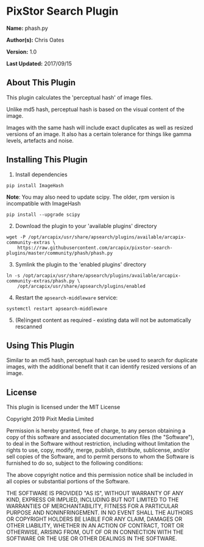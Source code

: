 # PixStor Search Plugin

**Name:** phash.py

**Author(s):** Chris Oates

**Version:** 1.0

**Last Updated:** 2017/09/15

## About This Plugin

This plugin calculates the 'perceptual hash' of image files.

Unlike md5 hash, perceptual hash is based on the visual content of the image.

Images with the same hash will include exact duplicates as well as resized versions of an image.
It also has a certain tolerance for things like gamma levels, artefacts and noise.

## Installing This Plugin

1. Install dependencies

``` shell
pip install ImageHash
```

**Note**: You may also need to update scipy. The older, rpm version is incompatible with ImageHash

``` shell
pip install --upgrade scipy
```

2. Download the plugin to your 'available plugins' directory

``` shell
wget -P /opt/arcapix/usr/share/apsearch/plugins/available/arcapix-community-extras \
    https://raw.githubusercontent.com/arcapix/pixstor-search-plugins/master/community/phash/phash.py
```

3. Symlink the plugin to the 'enabled plugins' directory

``` shell
ln -s /opt/arcapix/usr/share/apsearch/plugins/available/arcapix-community-extras/phash.py \
    /opt/arcapix/usr/share/apsearch/plugins/enabled
```

4. Restart the `apsearch-middleware` service:

``` shell
systemctl restart apsearch-middleware
```

5. (Re)ingest content as required - existing data will not be automatically rescanned

## Using This Plugin

Similar to an md5 hash, perceptual hash can be used to search for duplicate images,
with the additional benefit that it can identify resized versions of an image.

## License

This plugin is licensed under the MIT License

Copyright 2019 Pixit Media Limited

Permission is hereby granted, free of charge, to any person obtaining a copy of this software and associated documentation files (the "Software"), to deal in the Software without restriction, including without limitation the rights to use, copy, modify, merge, publish, distribute, sublicense, and/or sell copies of the Software, and to permit persons to whom the Software is furnished to do so, subject to the following conditions:

The above copyright notice and this permission notice shall be included in all copies or substantial portions of the Software.

THE SOFTWARE IS PROVIDED "AS IS", WITHOUT WARRANTY OF ANY KIND, EXPRESS OR IMPLIED, INCLUDING BUT NOT LIMITED TO THE WARRANTIES OF MERCHANTABILITY, FITNESS FOR A PARTICULAR PURPOSE AND NONINFRINGEMENT. IN NO EVENT SHALL THE AUTHORS OR COPYRIGHT HOLDERS BE LIABLE FOR ANY CLAIM, DAMAGES OR OTHER LIABILITY, WHETHER IN AN ACTION OF CONTRACT, TORT OR OTHERWISE, ARISING FROM, OUT OF OR IN CONNECTION WITH THE SOFTWARE OR THE USE OR OTHER DEALINGS IN THE SOFTWARE.
